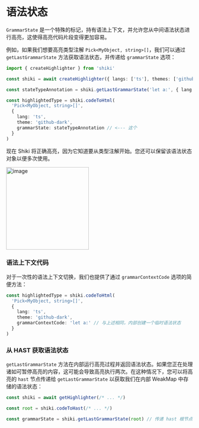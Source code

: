 # 语法状态

`GrammarState` 是一个特殊的标记，持有语法上下文，并允许您从中间语法状态进行高亮，这使得高亮代码片段变得更加容易。

例如，如果我们想要高亮类型注解 `Pick<MyObject, string>[]`，我们可以通过 `getLastGrammarState` 方法获取语法状态，并传递给 `grammarState` 选项：

```ts
import { createHighlighter } from 'shiki'

const shiki = await createHighlighter({ langs: ['ts'], themes: ['github-dark'] })

const stateTypeAnnotation = shiki.getLastGrammarState('let a:', { lang: 'ts', theme: 'github-dark' })

const highlightedType = shiki.codeToHtml(
  'Pick<MyObject, string>[]',
  {
    lang: 'ts',
    theme: 'github-dark',
    grammarState: stateTypeAnnotation // <--- 这个
  }
)
```

现在 Shiki 将正确高亮，因为它知道要从类型注解开始。您还可以保留该语法状态对象以便多次使用。

<img width="223" alt="image" src="https://github.com/shikijs/shiki/assets/11247099/c896c2ae-2a88-428b-9d06-2d2552eaae8b">

### 语法上下文代码

对于一次性的语法上下文切换，我们也提供了通过 `grammarContextCode` 选项的简便方法：

```ts
const highlightedType = shiki.codeToHtml(
  'Pick<MyObject, string>[]',
  {
    lang: 'ts',
    theme: 'github-dark',
    grammarContextCode: 'let a:' // 与上述相同，内部创建一个临时语法状态
  }
)
```

### 从 HAST 获取语法状态

`getLastGrammarState` 方法在内部运行高亮过程并返回语法状态。如果您正在处理诸如可暂停高亮的内容，这可能会导致高亮执行两次。在这种情况下，您可以将高亮的 `hast` 节点传递给 `getLastGrammarState` 以获取我们在内部 WeakMap 中存储的语法状态：

```ts
const shiki = await getHighlighter(/* ... */)

const root = shiki.codeToHast(/* ... */)

const grammarState = shiki.getLastGrammarState(root) // 传递 hast 根节点而不是代码
```
